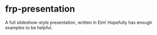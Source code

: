 # frp-presentation
A full slideshow-style presentation, written in Elm! Hopefully has enough examples to be helpful.
